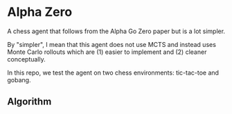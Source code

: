 # Alpha Zero

A chess agent that follows from the Alpha Go Zero paper but is a lot simpler. 

By "simpler", I mean that this agent does not use MCTS and instead uses Monte Carlo rollouts which are (1) easier to implement and (2) cleaner conceptually.

In this repo, we test the agent on two chess environments: tic-tac-toe and gobang.

## Algorithm
